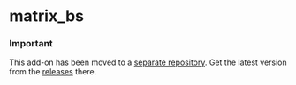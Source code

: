 #  matrix_bs #

### Important
This add-on has been moved to a [separate repository](https://github.com/Lundalogik/addon-activity-matrix). Get the latest version from the [releases](https://github.com/Lundalogik/addon-activity-matrix/releases) there.

